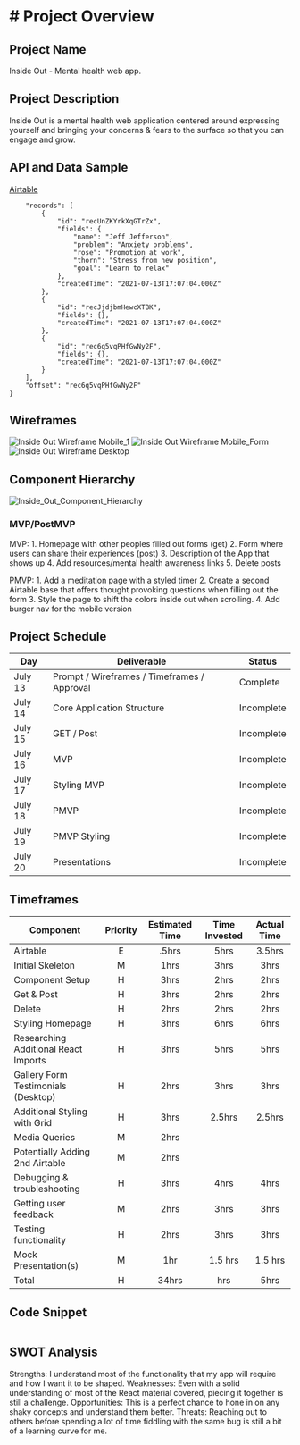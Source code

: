 # # Project Overview

## Project Name

Inside Out - Mental health web app. 

## Project Description

Inside Out is a mental health web application centered around expressing yourself and bringing your concerns & fears to the surface so that you can engage and grow. 

## API and Data Sample
[Airtable](https://airtable.com/tblPX98C2ah1e6fvJ/viwS4XzKE2nopUbZT?blocks=hide)
``` {
    "records": [
        {
            "id": "recUnZKYrkXqGTrZx",
            "fields": {
                "name": "Jeff Jefferson",
                "problem": "Anxiety problems",
                "rose": "Promotion at work",
                "thorn": "Stress from new position",
                "goal": "Learn to relax"
            },
            "createdTime": "2021-07-13T17:07:04.000Z"
        },
        {
            "id": "recJjdjbmHewcXTBK",
            "fields": {},
            "createdTime": "2021-07-13T17:07:04.000Z"
        },
        {
            "id": "rec6q5vqPHfGwNy2F",
            "fields": {},
            "createdTime": "2021-07-13T17:07:04.000Z"
        }
    ],
    "offset": "rec6q5vqPHfGwNy2F"
}
```        

## Wireframes

![Inside Out Wireframe Mobile_1](https://i.imgur.com/G2tCb32.png)
![Inside Out Wireframe Mobile_Form](https://i.imgur.com/Bbe4tOf.png)
![Inside Out Wireframe Desktop](https://i.imgur.com/lulsPP8.png)

## Component Hierarchy
![Inside_Out_Component_Hierarchy](https://i.imgur.com/cOIOqro.png)

### MVP/PostMVP

MVP: 
    1. Homepage with other peoples filled out forms (get)
    2. Form where users can share their experiences (post)
    3. Description of the App that shows up
    4. Add resources/mental health awareness links 
    5. Delete posts

PMVP:
    1. Add a meditation page with a styled timer
    2. Create a second Airtable base that offers thought provoking questions when filling out the form 
    3. Style the page to shift the colors inside out when scrolling.
    4. Add burger nav for the mobile version

## Project Schedule

|  Day | Deliverable | Status
|---|---| ---|
|July 13| Prompt / Wireframes / Timeframes / Approval | Complete
|July 14| Core Application Structure | Incomplete
|July 15| GET / Post | Incomplete
|July 16| MVP  | Incomplete
|July 17| Styling MVP | Incomplete
|July 18| PMVP | Incomplete
|July 19| PMVP Styling | Incomplete
|July 20| Presentations | Incomplete

## Timeframes

| Component | Priority | Estimated Time | Time Invested | Actual Time |
| --- | :---: |  :---: | :---: | :---: |
| Airtable | E | .5hrs | 5hrs | 3.5hrs |
| Initial Skeleton | M | 1hrs | 3hrs | 3hrs |
| Component Setup | H | 3hrs | 2hrs | 2hrs |
| Get & Post | H | 3hrs | 2hrs | 2hrs |
| Delete | H | 2hrs | 2hrs | 2hrs |
| Styling Homepage | H | 3hrs | 6hrs | 6hrs |
| Researching Additional React Imports | H | 3hrs | 5hrs | 5hrs |
| Gallery Form Testimonials (Desktop) | H | 2hrs | 3hrs | 3hrs |
| Additional Styling with Grid | H | 3hrs | 2.5hrs | 2.5hrs |
| Media Queries | M | 2hrs |
| Potentially Adding 2nd Airtable| M | 2hrs | 
| Debugging & troubleshooting | H | 3hrs | 4hrs | 4hrs |
| Getting user feedback | M | 2hrs | 3hrs | 3hrs |
| Testing functionality | H | 2hrs | 3hrs | 3hrs |
| Mock Presentation(s) | M | 1hr | 1.5 hrs | 1.5 hrs |
| Total | H | 34hrs| hrs | 5hrs | 40.5 | 40.5 | 

## Code Snippet
```

```  


## SWOT Analysis
Strengths:
I understand most of the functionality that my app will require and how I want it to be shaped.
Weaknesses: 
Even with a solid understanding of most of the React material covered, piecing it together is still a challenge.
Opportunities:
This is a perfect chance to hone in on any shaky concepts and understand them better.
Threats:
Reaching out to others before spending a lot of time fiddling with the same bug is still a bit of a learning curve for me.
